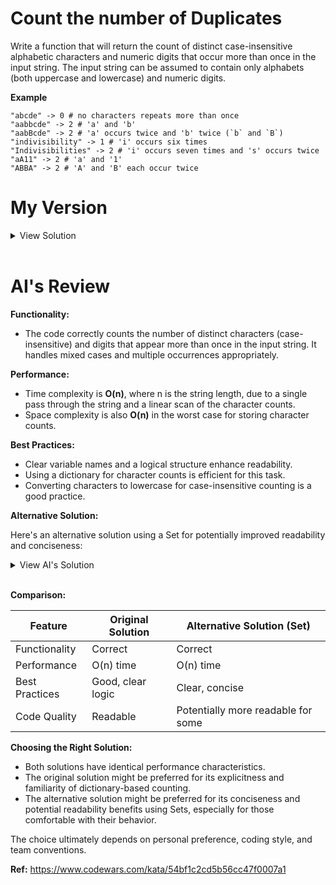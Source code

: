 # Count the number of Duplicates

Write a function that will return the count of distinct case-insensitive alphabetic characters and numeric digits that occur more than once in the input string. The input string can be assumed to contain only alphabets (both uppercase and lowercase) and numeric digits.

**Example**

```
"abcde" -> 0 # no characters repeats more than once
"aabbcde" -> 2 # 'a' and 'b'
"aabBcde" -> 2 # 'a' occurs twice and 'b' twice (`b` and `B`)
"indivisibility" -> 1 # 'i' occurs six times
"Indivisibilities" -> 2 # 'i' occurs seven times and 's' occurs twice
"aA11" -> 2 # 'a' and '1'
"ABBA" -> 2 # 'A' and 'B' each occur twice
```

# My Version

<details>
<summary>View Solution</summary>

```javascript
function countDuplicate(string) {
  const letterCount = {};
  let repeatedLettersCount = 0;
  Array.from(string).forEach((l) => {
    const letter = l.toLowerCase();
    if (letterCount[letter]) {
      letterCount[letter] += 1;
    } else {
      letterCount[letter] = 1;
    }
  });

  for (const [_key, value] of Object.entries(letterCount)) {
    if (value > 1) repeatedLettersCount++;
  }
  return repeatedLettersCount;
}
```

</details>
<br >

# AI's Review

**Functionality:**

- The code correctly counts the number of distinct characters (case-insensitive) and digits that appear more than once in the input string. It handles mixed cases and multiple occurrences appropriately.

**Performance:**

- Time complexity is **O(n)**, where n is the string length, due to a single pass through the string and a linear scan of the character counts.
- Space complexity is also **O(n)** in the worst case for storing character counts.

**Best Practices:**

- Clear variable names and a logical structure enhance readability.
- Using a dictionary for character counts is efficient for this task.
- Converting characters to lowercase for case-insensitive counting is a good practice.

**Alternative Solution:**

Here's an alternative solution using a Set for potentially improved readability and conciseness:

<details>
<summary>View AI's Solution</summary>

```javascript
function countDuplicate(string) {
  const uniqueChars = new Set();
  const duplicatedChars = new Set();

  for (const char of string.toLowerCase()) {
    if (uniqueChars.has(char)) {
      duplicatedChars.add(char);
    } else {
      uniqueChars.add(char);
    }
  }

  return duplicatedChars.size;
}
```

</details>
<br >

**Comparison:**

| Feature        | Original Solution | Alternative Solution (Set)         |
| -------------- | ----------------- | ---------------------------------- |
| Functionality  | Correct           | Correct                            |
| Performance    | O(n) time         | O(n) time                          |
| Best Practices | Good, clear logic | Clear, concise                     |
| Code Quality   | Readable          | Potentially more readable for some |

**Choosing the Right Solution:**

- Both solutions have identical performance characteristics.
- The original solution might be preferred for its explicitness and familiarity of dictionary-based counting.
- The alternative solution might be preferred for its conciseness and potential readability benefits using Sets, especially for those comfortable with their behavior.

The choice ultimately depends on personal preference, coding style, and team conventions.

**Ref:** https://www.codewars.com/kata/54bf1c2cd5b56cc47f0007a1
